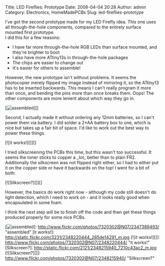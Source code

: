 Title: LED Fireflies: Prototype
Date: 2008-04-04 20:28
Author: admin
Category: Electronics, HomeMadePCBs
Slug: led-fireflies-prototype

I've got the second prototype made for my LED Firefly idea. This one
uses all through-the-hole components, compared to the entirely surface
mounted first prototype.  
I did this for a few reasons:

-   I have far more through-the-hole RGB LEDs than surface mounted, and
    they're brighter to boot
-   I also have more ATtiny13s in through-the-hole packages
-   The chips are easier to change out
-   It's easier for others to assemble!

However, the new prototype isn't without problems. It seems the
photocopier merely flipped my image instead of mirroring it, so the
ATtiny13 has to be inserted backwards. This means I can't really program
it more than once, and bending the pins more than once breaks them.
Oops! The other components are more lenient about which way they go in.

[![assembled][]][]

Second, I actually made it without ordering any 12mm batteries, so I
can't power them via battery. I did solder a 2\*AA battery box to one,
which is nice but takes up a fair bit of space. I'd like to work out the
best way to power these things.

[![it works!][]][]

I tried silkscreening the PCBs this time, but this wasn't too
successful. It seems the toner sticks to copper a \_lot\_ better than to
plain FR2. Additionally the silkscreen was not flipped right either, so
I had to either put it on the copper side or have it backwards on the
top! I went for a bit of both:

[![Silkscreen?][]][]

However, the basics do work right now - although my code still doesn't
do light detection, which I need to work on - and it looks really good
when encapsulated in some foam.

I think the next step will be to finish off the code and then get these
things produced properly for some nice PCBs.

  [assembled]: http://static.flickr.com/2115/2347389493_5d769ab97c_m.jpg
  [![assembled][]]: http://www.flickr.com/photos/7320302@N07/2347389493/
    "assembled"
  [it works!]: http://static.flickr.com/3231/2348220444_285de14291_m.jpg
  [![it works!][]]: http://www.flickr.com/photos/7320302@N07/2348220444/
    "it works!"
  [Silkscreen?]: http://static.flickr.com/2121/2348215940_7210c43ac2_m.jpg
  [![Silkscreen?][]]: http://www.flickr.com/photos/7320302@N07/2348215940/
    "Silkscreen?"
